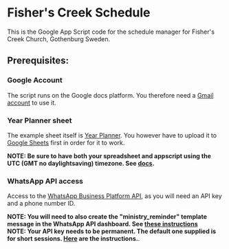 # Fisher's Creek Schedule

This is the Google App Script code for the schedule manager for Fisher's Creek Church, Gothenburg Sweden.

## Prerequisites:

### Google Account

The script runs on the Google docs platform. You therefore need a [Gmail account](https://mail.google.com/) to use it.

### Year Planner sheet

The example sheet itself is [Year Planner](./Year%20Planner.xlsx).
You however have to upload it to [Google Sheets](https://docs.google.com/spreadsheets) first in order for it to work.

**NOTE: Be sure to have both your spreadsheet and appscript using the UTC (GMT no daylightsaving) timezone. See [docs](https://developers.google.com/apps-script/reference/base/session#getscripttimezone).**

### WhatsApp API access

Access to the [WhatsApp Business Platform API](https://business.whatsapp.com/developers/developer-hub/), as you will need an API key and a phone number ID.

**NOTE: You will need to also create the "ministry_reminder" template message in the WhatsApp API dashboard. See [these instructions](https://www.facebook.com/business/help/2055875911147364?id=2129163877102343)**  
**NOTE: Your API key needs to be permanent. The default one supplied is for short sessions. [Here](https://developers.facebook.com/docs/whatsapp/business-management-api/get-started#1--acquire-an-access-token-using-a-system-user-or-facebook-login) are the instructions.**.
